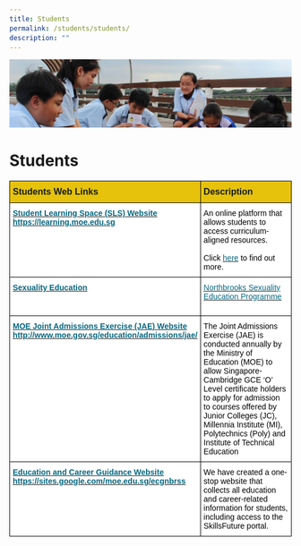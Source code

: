 ```yaml
---
title: Students
permalink: /students/students/
description: ""
---
```

![](/images/Parentsbanner.jpg)

Students
========

<style type="text/css">
.tg  {border-collapse:collapse;border-spacing:0;}
.tg td{border-color:black;border-style:solid;border-width:1px;font-family:Arial, sans-serif;font-size:14px;
  overflow:hidden;padding:10px 5px;word-break:normal;}
.tg th{border-color:black;border-style:solid;border-width:1px;font-family:Arial, sans-serif;font-size:14px;
  font-weight:normal;overflow:hidden;padding:10px 5px;word-break:normal;}
.tg .tg-33jp{background-color:#FFF;color:#06667E;font-weight:bold;text-align:left;text-decoration:underline;vertical-align:top}
.tg .tg-v41w{background-color:#FFF;color:#06667E;text-align:left;text-decoration:underline;vertical-align:top}
.tg .tg-wjik{background-color:#E6C20C;color:#141D1C;font-size:16px;font-weight:bold;text-align:left;vertical-align:top}
.tg .tg-ktyi{background-color:#FFF;text-align:left;vertical-align:top}
</style>
<table class="tg">
<thead>
  <tr>
    <th class="tg-wjik">Students Web Links</th>
    <th class="tg-wjik">Description</th>
  </tr>
</thead>
<tbody>
  <tr>
    <td class="tg-33jp"><a href="https://learning.moe.edu.sg/"><span style="color:#06667E">Student Learning Space (SLS) Website</span></a><br><a href="https://learning.moe.edu.sg/"><span style="color:#06667E">https://learning.moe.edu.sg</span></a></td>
    <td class="tg-ktyi"><span style="color:#000">An online platform that allows students to access curriculum-aligned resources.</span><br><br><span style="color:#000">Click </span><a href="https://northbrookssec.moe.edu.sg/people/students/students-learning-space"><span style="color:#06667E">here</span></a><span style="color:#000"> to find out more.</span></td>
  </tr>
  <tr>
    <td class="tg-33jp"><a href="https://northbrookssec-moe-edu-sg.cwp-stg.sg/co-curriculum/cce/sexuality-education-programme"><span style="color:#06667E">Sexuality Education</span></a></td>
    <td class="tg-v41w"><a href="https://northbrookssec-moe-edu-sg-admin.cwp.sg/co-curriculum/cce/sexuality-education-programme"><span style="color:#06667E">Northbrooks Sexuality Education Programme</span></a><br><br></td>
  </tr>
  <tr>
    <td class="tg-33jp"><a href="http://www.moe.gov.sg/education/admissions/jae/"><span style="color:#06667E">MOE Joint Admissions Exercise (JAE) Website</span></a><br><a href="http://www.moe.gov.sg/education/admissions/jae/"><span style="color:#06667E">http://www.moe.gov.sg/education/admissions/jae/</span></a></td>
    <td class="tg-ktyi"><span style="color:#000">The Joint Admissions Exercise (JAE) is conducted annually by the Ministry of Education (MOE) to allow Singapore-Cambridge GCE ‘O’ Level certificate holders to apply for admission to courses offered by Junior Colleges (JC), Millennia Institute (MI), Polytechnics (Poly) and Institute of Technical Education</span></td>
  </tr>
  <tr>
    <td class="tg-33jp"><a href="https://sites.google.com/moe.edu.sg/ecgnbrss"><span style="color:#06667E">Education and Career Guidance Website</span></a><br><a href="https://sites.google.com/moe.edu.sg/ecgnbrss"><span style="color:#06667E">https://sites.google.com/moe.edu.sg/ecgnbrss</span></a></td>
    <td class="tg-ktyi"><span style="color:#000">We have created a one-stop website that collects all education and career-related information for students, including access to the SkillsFuture portal.</span></td>
  </tr>
</tbody>
</table>